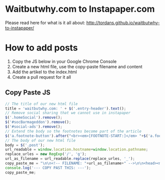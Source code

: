# Waitbutwhy.com to Instapaper.com

Please read here for what is it all about:
http://tordans.github.io/waitbutwhy-to-instapaper/

# How to add posts

1. Copy the JS below in your Google Chrome Console
2. Create a new html file, use the copy-paste filename and content
3. Add the artikel to the index.html
4. Create a pull request for it all

## Copy Paste JS

```javascript
// The title of our new html file
title = 'waitbutwhy.com: ' + $('.entry-header').text();
// Remove social sharing that we cannot use in instapaper
$('.homeSocial').remove();
$('#socBarmageddon').remove();
$('#social-ads').remove();
// Extend the body so the footnotes become part of the article
$('a.footnote-button').after("<br><em>[FOOTNOTE-START:]</em> "+$('a.footnote-button').attr('data-footnote-content')+" <em>[/FOOTNOTE-END]</em><br>")
// The body of our new html file
body = $('.post');
url_readable = window.location.hostname+window.location.pathname;
replace_urles = new RegExp('/', 'g');
url_as_filename = url_readable.replace(replace_urles, '_');
copy_paste_me = "\n\n<!-- FILENAME: "+url_as_filename+" -->\n\n<head><meta name='robots' content='noindex'><title>"+title+"</title><meta content='text/html; charset=utf-8' http-equiv='Content-Type' /><meta name='robots' content='noindex'></head><body><h1>Find the original content here: <a href='"+window.location.href+"'>"+url_readable+"</a></h1><hr>"+body.html()+"</body></html>\n\n";
console.log('--- COPY PAST THIS: ---');
copy_paste_me;
```
